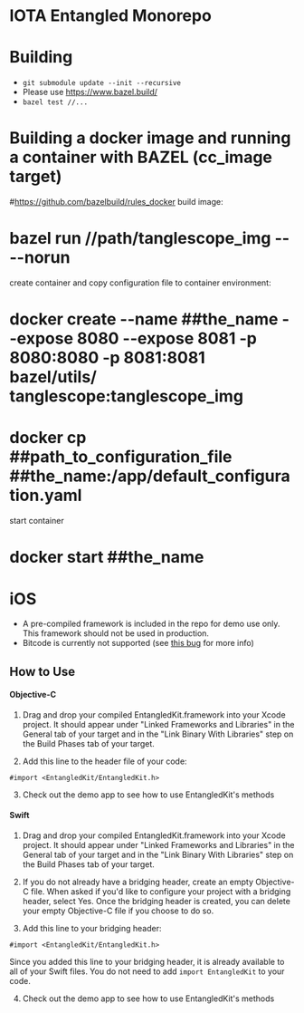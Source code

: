 IOTA Entangled Monorepo
=======================================

Building
=============
* `git submodule update --init --recursive`
* Please use https://www.bazel.build/
* `bazel test //...`

Building a docker image and running a container with BAZEL (cc_image target)
=============================================================================
#https://github.com/bazelbuild/rules_docker
build image:
# bazel run //path/tanglescope_img -- --norun 

create container and copy configuration file to container environment:
# docker create --name ##the_name --expose 8080 --expose 8081  -p 8080:8080 -p 8081:8081 bazel/utils/ tanglescope:tanglescope_img

# docker cp ##path_to_configuration_file ##the_name:/app/default_configuration.yaml

start container
# docker start ##the_name

iOS
====================================
* A pre-compiled framework is included in the repo for demo use only. This framework should not be used in production.
* Bitcode is currently not supported (see [this bug](https://github.com/bazelbuild/bazel/issues/4982) for more info)

## How to Use

#### Objective-C
1. Drag and drop your compiled EntangledKit.framework into your Xcode project. It should appear under "Linked Frameworks and Libraries" in the General tab of your target and in the "Link Binary With Libraries" step on the Build Phases tab of your target.

2. Add this line to the header file of your code:

`#import <EntangledKit/EntangledKit.h>`

3. Check out the demo app to see how to use EntangledKit's methods

#### Swift
1.  Drag and drop your compiled EntangledKit.framework into your Xcode project. It should appear under "Linked Frameworks and Libraries" in the General tab of your target and in the "Link Binary With Libraries" step on the Build Phases tab of your target.

2. If you do not already have a bridging header, create an empty Objective-C file. When asked if you'd like to configure your project with a bridging header, select Yes. Once the bridging header is created, you can delete your empty Objective-C file if you choose to do so.

3. Add this line to your bridging header:

`#import <EntangledKit/EntangledKit.h>`

Since you added this line to your bridging header, it is already available to all of your Swift files. You do not need to add `import EntangledKit` to your code. 

4. Check out the demo app to see how to use EntangledKit's methods

